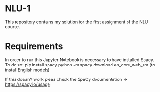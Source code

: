 # NLU-1
This repository contains my solution for the first assignment of the NLU course.

# Requirements
In order to run this Jupyter Notebook is necessary to have installed Spacy.
To do so:
pip install spacy
python -m spacy download en_core_web_sm (to install English models)

If this doesn't work pleas check the SpaCy documentation -> https://spacy.io/usage 
